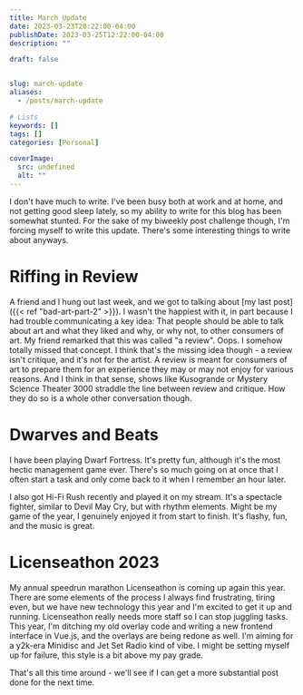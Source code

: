 ```yaml
---
title: March Update
date: 2023-03-23T20:22:00-04:00
publishDate: 2023-03-25T12:22:00-04:00
description: ""

draft: false


slug: march-update
aliases:
  - /posts/march-update

# Lists
keywords: []
tags: []
categories: [Personal]

coverImage:
  src: undefined
  alt: ""
---
```


I don't have much to write. I've been busy both at work and at home, and not getting good sleep lately, so my ability to write for this blog has been somewhat stunted. For the sake of my biweekly post challenge though, I'm forcing myself to write this update. There's some interesting things to write about anyways.

# Riffing in Review
A friend and I hung out last week, and we got to talking about [my last post]({{< ref "bad-art-part-2" >}}). I wasn't the happiest with it, in part because I had trouble communicating a key idea: That people should be able to talk about art and what they liked and why, or why not, to other consumers of art. My friend remarked that this was called "a review". Oops. I somehow totally missed that concept. I think that's the missing idea though - a review isn't critique, and it's not for the artist. A review is meant for consumers of art to prepare them for an experience they may or may not enjoy for various reasons. And I think in that sense, shows like Kusogrande or Mystery Science Theater 3000 straddle the line between review and critique. How they do so is a whole other conversation though.

# Dwarves and Beats
I have been playing Dwarf Fortress. It's pretty fun, although it's the most hectic management game ever. There's so much going on at once that I often start a task and only come back to it when I remember an hour later.

I also got Hi-Fi Rush recently and played it on my stream. It's a spectacle fighter, similar to Devil May Cry, but with rhythm elements. Might be my game of the year, I genuinely enjoyed it from start to finish. It's flashy, fun, and the music is great.

# Licenseathon 2023
My annual speedrun marathon Licenseathon is coming up again this year. There are some elements of the process I always find frustrating, tiring even, but we have new technology this year and I'm excited to get it up and running. Licenseathon really needs more staff so I can stop juggling tasks. This year, I'm ditching my old overlay code and writing a new frontend interface in Vue.js, and the overlays are being redone as well. I'm aiming for a y2k-era Minidisc and Jet Set Radio kind of vibe. I might be setting myself up for failure, this style is a bit above my pay grade.

That's all this time around - we'll see if I can get a more substantial post done for the next time.
